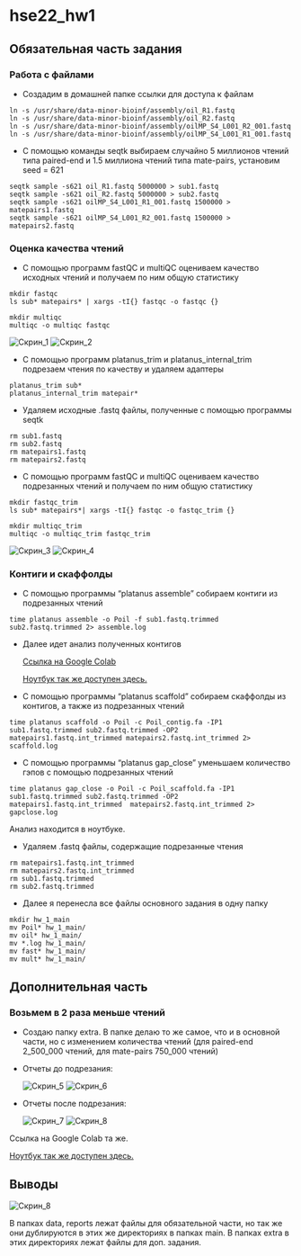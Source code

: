 # hse22_hw1

## Обязательная часть задания 
### Работа с файлами

- Создадим в домашней папке ссылки для доступа к файлам

```
ln -s /usr/share/data-minor-bioinf/assembly/oil_R1.fastq
ln -s /usr/share/data-minor-bioinf/assembly/oil_R2.fastq
ln -s /usr/share/data-minor-bioinf/assembly/oilMP_S4_L001_R2_001.fastq
ln -s /usr/share/data-minor-bioinf/assembly/oilMP_S4_L001_R1_001.fastq
```

- С помощью команды seqtk выбираем случайно 5 миллионов чтений типа paired-end и 1.5 миллиона чтений типа mate-pairs, установим seed = 621


```
seqtk sample -s621 oil_R1.fastq 5000000 > sub1.fastq
seqtk sample -s621 oil_R2.fastq 5000000 > sub2.fastq
seqtk sample -s621 oilMP_S4_L001_R1_001.fastq 1500000 > matepairs1.fastq
seqtk sample -s621 oilMP_S4_L001_R2_001.fastq 1500000 > matepairs2.fastq
```

### Оценка качества чтений 

- С помощью программ fastQC и multiQC оцениваем качество исходных чтений и получаем по ним общую статистику

```
mkdir fastqc
ls sub* matepairs* | xargs -tI{} fastqc -o fastqc {}

mkdir multiqc
multiqc -o multiqc fastqc
```

![Скрин_1](https://github.com/XeniaMishina/hse22_hw1/blob/main/screenshots/general_main_1.png)
![Скрин_2](https://github.com/XeniaMishina/hse22_hw1/blob/main/screenshots/quality_score_main_1.png)


- С помощью программ platanus_trim и platanus_internal_trim подрезаем чтения по качеству и удаляем адаптеры

```
platanus_trim sub*
platanus_internal_trim matepair*
```
- Удаляем исходные .fastq файлы, полученные с помощью программы seqtk
```
rm sub1.fastq
rm sub2.fastq
rm matepairs1.fastq 
rm matepairs2.fastq
```

- С помощью программ fastQC и multiQC оцениваем качество подрезанных чтений и получаем по ним общую статистику
```
mkdir fastqc_trim
ls sub* matepairs*| xargs -tI{} fastqc -o fastqc_trim {}

mkdir multiqc_trim
multiqc -o multiqc_trim fastqc_trim
```

![Скрин_3](https://github.com/XeniaMishina/hse22_hw1/blob/main/screenshots/general_main_2.png)
![Скрин_4](https://github.com/XeniaMishina/hse22_hw1/blob/main/screenshots/quality_score_main_2.png)


### Контиги и скаффолды

- С помощью программы “platanus assemble” собираем контиги из подрезанных чтений
```
time platanus assemble -o Poil -f sub1.fastq.trimmed sub2.fastq.trimmed 2> assemble.log
```
- Далее идет анализ полученных контигов

  [Ссылка на Google Colab](https://colab.research.google.com/drive/1dWKTNqT-VrSV0R4vDES8CS4m_1u6RUmv?usp=sharing)
  
  [Ноутбук так же доступен здесь.](https://github.com/XeniaMishina/hse22_hw1/blob/main/src/hse22_hw1.ipynb)

- С помощью программы “platanus scaffold” собираем скаффолды из контигов, а также из подрезанных чтений
```
time platanus scaffold -o Poil -c Poil_contig.fa -IP1 sub1.fastq.trimmed sub2.fastq.trimmed -OP2 matepairs1.fastq.int_trimmed matepairs2.fastq.int_trimmed 2> scaffold.log
```
- С помощью программы “platanus gap_close” уменьшаем количество гэпов с помощью подрезанных чтений

```
time platanus gap_close -o Poil -c Poil_scaffold.fa -IP1 sub1.fastq.trimmed sub2.fastq.trimmed -OP2 matepairs1.fastq.int_trimmed  matepairs2.fastq.int_trimmed 2> gapclose.log
```

Анализ находится в ноутбуке.

- Удаляем .fastq файлы, содержащие подрезанные чтения
```
rm matepairs1.fastq.int_trimmed
rm matepairs2.fastq.int_trimmed
rm sub1.fastq.trimmed
rm sub2.fastq.trimmed
```

- Далее я перенесла все файлы основного задания в одну папку

```
mkdir hw_1_main
mv Poil* hw_1_main/
mv oil* hw_1_main/
mv *.log hw_1_main/
mv fast* hw_1_main/
mv mult* hw_1_main/
```


## Дополнительная часть
### Возьмем в 2 раза меньше чтений

- Создаю папку extra. В папке делаю то же самое, что и в основной части, но с изменением количества чтений (для paired-end 2_500_000 чтений, для mate-pairs 750_000 чтений)



 - Отчеты до подрезания:
    
    ![Скрин_5](https://github.com/XeniaMishina/hse22_hw1/blob/main/screenshots/general_extra_1.png)
    ![Скрин_6](https://github.com/XeniaMishina/hse22_hw1/blob/main/screenshots/quality_score_extra_1.png)
    
  - Отчеты после подрезания:
    
    ![Скрин_7](https://github.com/XeniaMishina/hse22_hw1/blob/main/screenshots/general_extra_2.png)
    ![Скрин_8](https://github.com/XeniaMishina/hse22_hw1/blob/main/screenshots/quality_score_extra_2.png)

Ссылка на Google Colab та же.
 
[Ноутбук так же доступен здесь.](https://github.com/XeniaMishina/hse22_hw1/blob/main/src/hse22_hw1.ipynb)

## Выводы

![Скрин_8](https://github.com/XeniaMishina/hse22_hw1/blob/main/screenshots/resume.png)


В папках data, reports лежат файлы для обязательной части, но так же они дублируются в этих же директориях в папках main. В папках extra в этих директориях лежат файлы для доп. задания. 


   
